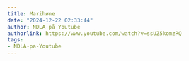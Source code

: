 ```yaml
---
title: Marihøne
date: "2024-12-22 02:33:44"
author: NDLA på Youtube
authorlink: https://www.youtube.com/watch?v=ssUZ5komzRQ
tags:
- NDLA-pa-Youtube
---
```

